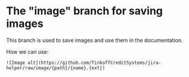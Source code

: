 # The "image" branch for saving images

This branch is used to save images and use them in the documentation.

How we can use:
```
![Image alt](https://github.com/TinkoffCreditSystems/jira-helper/raw/image/{path}/{name}.{ext})
```
